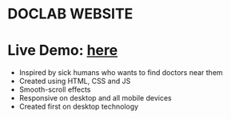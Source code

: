 # DOCLAB WEBSITE 

# Live Demo: [here](https://mahn-bonnie.github.io/doctor-website.github.io/)

 - Inspired by sick humans who wants to find doctors near them
 - Created using HTML, CSS and JS
 - Smooth-scroll effects
 - Responsive on desktop and all mobile devices
 - Created first on desktop technology
